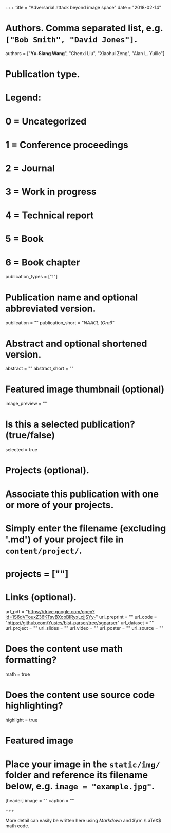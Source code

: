 +++
title = "Adversarial attack beyond image space"
date = "2018-02-14"

# Authors. Comma separated list, e.g. `["Bob Smith", "David Jones"]`.
authors = ["**Yu-Siang Wang**", "Chenxi Liu", "Xiaohui Zeng", "Alan L. Yuille"]

# Publication type.
# Legend:
# 0 = Uncategorized
# 1 = Conference proceedings
# 2 = Journal
# 3 = Work in progress
# 4 = Technical report
# 5 = Book
# 6 = Book chapter
publication_types = ["1"]

# Publication name and optional abbreviated version.
publication = ""
publication_short = "*NAACL (Oral)*"

# Abstract and optional shortened version.
abstract = ""
abstract_short = ""

# Featured image thumbnail (optional)
image_preview = ""

# Is this a selected publication? (true/false)
selected = true

# Projects (optional).
#   Associate this publication with one or more of your projects.
#   Simply enter the filename (excluding '.md') of your project file in `content/project/`.
#   projects = [""]

# Links (optional).
url_pdf = "https://drive.google.com/open?id=1S6dVTouxZ36KTsvBXobBIRyxLcjjSYy-"
url_preprint = ""
url_code = "https://github.com/Yusics/bist-parser/tree/sgparser"
url_dataset = ""
url_project = ""
url_slides = ""
url_video = ""
url_poster = ""
url_source = ""

# Does the content use math formatting?
math = true

# Does the content use source code highlighting?
highlight = true

# Featured image
# Place your image in the `static/img/` folder and reference its filename below, e.g. `image = "example.jpg"`.
[header]
image = ""
caption = ""

+++

More detail can easily be written here using *Markdown* and $\rm \LaTeX$ math code.
